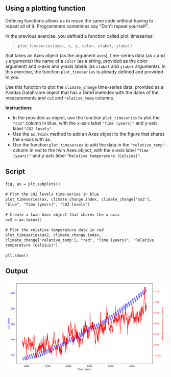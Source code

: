 ## Using a plotting function

Defining functions allows us to reuse the same code without having to repeat all of it. Programmers sometimes say "Don't repeat yourself".

In the previous exercise, you defined a function called plot_timeseries:

> ```
> plot_timeseries(axes, x, y, color, xlabel, ylabel)
> ```

that takes an Axes object (as the argument `axes`), time-series data (as `x` and `y` arguments) the name of a `color` (as a string, provided as the color argument) and x-axis and y-axis labels (as `xlabel` and `ylabel` arguments). In this exercise, the function `plot_timeseries` is already defined and provided to you.

Use this function to plot the `climate_change` time-series data, provided as a Pandas DataFrame object that has a DateTimeIndex with the dates of the measurements and `co2` and `relative_temp` columns.

**Instructions**

* In the provided `ax` object, use the function `plot_timeseries` to plot the `"co2"` column in blue, with the x-axis label `"Time (years)"` and y-axis label `"CO2 levels"`.
* Use the `ax.twinx` method to add an Axes object to the figure that shares the x-axis with ax.
* Use the function `plot_timeseries` to add the data in the `"relative_temp"` column in red to the twin Axes object, with the x-axis label `"Time (years)"` and y-axis label `"Relative temperature (Celsius)"`.

## Script
```
fig, ax = plt.subplots()

# Plot the CO2 levels time-series in blue
plot_timeseries(ax, climate_change.index, climate_change['co2'], "blue", "Time (years)", "CO2 levels")

# Create a twin Axes object that shares the x-axis
ax2 = ax.twinx()

# Plot the relative temperature data in red
plot_timeseries(ax2, climate_change.index, climate_change['relative_temp'], "red", "Time (years)", "Relative temperature (Celsius)")

plt.show()
```

## Output
![img](index.svg)